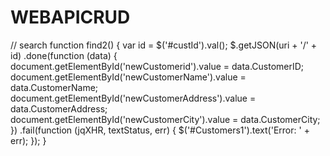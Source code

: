 # WEBAPICRUD
// search
    function find2() {
        var id = $('#custId').val();
        $.getJSON(uri + '/' + id)
            .done(function (data) {
                document.getElementById('newCustomerid').value = data.CustomerID;
                document.getElementById('newCustomerName').value = data.CustomerName;
                document.getElementById('newCustomerAddress').value = data.CustomerAddress;
                document.getElementById('newCustomerCity').value = data.CustomerCity;
            })
            .fail(function (jqXHR, textStatus, err) {
                $('#Customers1').text('Error: ' + err);
            });
    }
